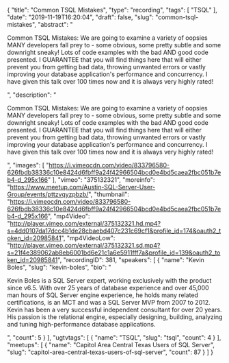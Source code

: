 {
  "title": "Common TSQL Mistakes",
  "type": "recording",
  "tags": [
    "TSQL"
  ],
  "date": "2019-11-19T16:20:04",
  "draft": false,
  "slug": "common-tsql-mistakes",
  "abstract": "<p>Common TSQL Mistakes: We are going to examine a variety of oopsies MANY developers fall prey to - some obvious, some pretty subtle and some downright sneaky! Lots of code examples with the bad AND good code presented. I GUARANTEE that you will find things here that will either prevent you from getting bad data, throwing unwanted errors or vastly improving your database application's performance and concurrency. I have given this talk over 100 times now and it is always very highly rated!</p>",
  "description": "<p>Common TSQL Mistakes: We are going to examine a variety of oopsies MANY developers fall prey to - some obvious, some pretty subtle and some downright sneaky! Lots of code examples with the bad AND good code presented. I GUARANTEE that you will find things here that will either prevent you from getting bad data, throwing unwanted errors or vastly improving your database application's performance and concurrency. I have given this talk over 100 times now and it is always very highly rated!</p>",
  "images": [
    "https://i.vimeocdn.com/video/833796580-626fbdb38336c10e8424d6fbff9a24f42966504bcd0e4bd5caea2fbc051b7eb4-d_295x166"
  ],
  "vimeo": "375132321",
  "moreinfo": "https://www.meetup.com/Austin-SQL-Server-User-Group/events/pttzvqyzpbzb/",
  "thumbnail": "https://i.vimeocdn.com/video/833796580-626fbdb38336c10e8424d6fbff9a24f42966504bcd0e4bd5caea2fbc051b7eb4-d_295x166",
  "mp4Video": "http://player.vimeo.com/external/375132321.hd.mp4?s=4dd0107da17dcc4b1de28cbaebd407c231c69cf1&profile_id=174&oauth2_token_id=20985841",
  "mp4VideoLow": "http://player.vimeo.com/external/375132321.sd.mp4?s=21f4e389062ab8eb6001bd6e21c1a6e5911fff7a&profile_id=139&oauth2_token_id=20985841",
  "recordingID": 381,
  "speakers": [
    {
      "name": "Kevin Boles",
      "slug": "kevin-boles",
      "bio": "<p>Kevin Boles is a SQL Server expert, working exclusively with the product since v6.5. With over 25 years of database experience and over 45,000 man hours of SQL Server engine experience, he holds many related certifications, is an MCT and was a SQL Server MVP from 2007 to 2012. Kevin has been a very successful independent consultant for over 20 years. His passion is the relational engine, especially designing, building, analyzing and tuning high-performance database applications.</p>",
      "count": 5
    }
  ],
  "ugtvtags": [
    {
      "name": "TSQL",
      "slug": "tsql",
      "count": 4
    }
  ],
  "meetups": [
    {
      "name": "Capitol Area Central Texas Users of SQL Server",
      "slug": "capitol-area-central-texas-users-of-sql-server",
      "count": 87
    }
  ]
}